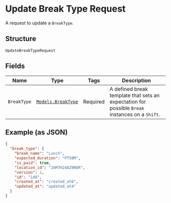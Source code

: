 
# Update Break Type Request

A request to update a `BreakType`.

## Structure

`UpdateBreakTypeRequest`

## Fields

| Name | Type | Tags | Description |
|  --- | --- | --- | --- |
| `BreakType` | [`Models.BreakType`](../../doc/models/break-type.md) | Required | A defined break template that sets an expectation for possible `Break`<br>instances on a `Shift`. |

## Example (as JSON)

```json
{
  "break_type": {
    "break_name": "Lunch",
    "expected_duration": "PT50M",
    "is_paid": true,
    "location_id": "26M7H24AZ9N6R",
    "version": 1,
    "id": "id8",
    "created_at": "created_at6",
    "updated_at": "updated_at4"
  }
}
```


